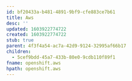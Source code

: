```yaml
---
id: bf20433a-b481-4891-9bf9-cfe883ce7b61
title: Aws
desc: ''
updated: 1603922774722
created: 1603922774722
stub: true
parent: 4f3f4a54-ac7a-42d9-9124-32995af66b17
children:
  - 5cef9bdd-45a7-433b-80e0-9cdb110f89f1
fname: openshift.aws
hpath: openshift.aws
---
```



